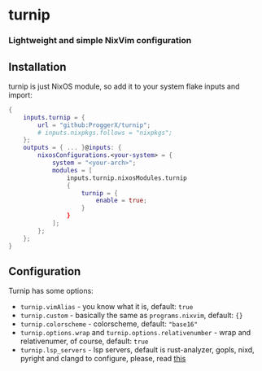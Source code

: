 # turnip
### Lightweight and simple NixVim configuration
## Installation
turnip is just NixOS module, so add it to your system flake inputs and import:
```nix
{
    inputs.turnip = {
        url = "github:ProggerX/turnip";
        # inputs.nixpkgs.follows = "nixpkgs";
    };
    outputs = { ... }@inputs: {
        nixosConfigurations.<your-system> = {
            system = "<your-arch>";
            modules = [
                inputs.turnip.nixosModules.turnip
                {
                    turnip = {
                        enable = true;
                    }
                }
            ];
        };
    };
}
```
## Configuration
Turnip has some options:
- ```turnip.vimAlias``` - you know what it is, default: ```true```
- ```turnip.custom``` - basically the same as ```programs.nixvim```, default: ```{}```
- ```turnip.colorscheme``` - colorscheme, default: ```"base16"```
- ```turnip.options.wrap``` and ```turnip.options.relativenumber``` - wrap and relativenumer, of course, default: ```true```
- ```turnip.lsp_servers``` - lsp servers, default is rust-analyzer, gopls, nixd, pyright and clangd to configure, please, read [this](https://nix-community.github.io/nixvim/plugins/lsp/index.html)
